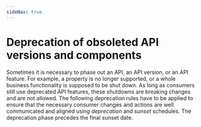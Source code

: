 ```yaml
---
sideNav: true
---
```


# Deprecation of obsoleted API versions and components

Sometimes it is necessary to phase out an API, an API version, or an API feature.
For example, a property is no longer supported, or a whole business functionality is supposed to be shut down.
As long as consumers still use deprecated API features, these shutdowns are breaking changes and are not allowed.
The following deprecation rules have to be applied to ensure that the necessary consumer changes and actions are well communicated and aligned using _deprecation_ and _sunset_ schedules.
The deprecation phase precedes the final sunset date.
